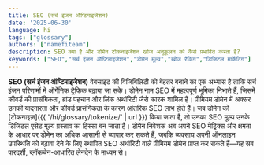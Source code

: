 ```yaml
---
title: SEO (सर्च इंजन ऑप्टिमाइजेशन)
date: '2025-06-30'
language: hi
tags: ["glossary"]
authors: ["namefiteam"]
description: SEO क्या है और डोमेन टोकनाइजेशन खोज अनुकूलन को कैसे प्रभावित करता है?
keywords: ["SEO","सर्च इंजन ऑप्टिमाइजेशन","डोमेन मूल्य","खोज रैंकिंग","डिजिटल मार्केटिंग"]
---
```


**SEO (सर्च इंजन ऑप्टिमाइजेशन)** वेबसाइट की विजिबिलिटी को बेहतर बनाने का एक अभ्यास है ताकि सर्च इंजन परिणामों में ऑर्गेनिक ट्रैफिक बढ़ाया जा सके। डोमेन नाम SEO में महत्वपूर्ण भूमिका निभाते हैं, जिसमें कीवर्ड की प्रासंगिकता, ब्रांड पहचान और लिंक अथॉरिटी जैसे कारक शामिल हैं। प्रीमियम डोमेन में अक्सर उनकी यादगारता और कीवर्ड प्रासंगिकता के कारण आंतरिक SEO लाभ होते हैं। जब डोमेन को [टोकनाइज़]({{ '/hi/glossary/tokenize/' | url }}) किया जाता है, तो उनका SEO मूल्य उनके डिजिटल एसेट मूल्य प्रस्ताव का हिस्सा बन जाता है। डोमेन निवेशक अब अपने SEO मेट्रिक्स और क्षमता के आधार पर डोमेन का अधिक आसानी से व्यापार कर सकते हैं, जबकि व्यवसाय अपनी ऑनलाइन उपस्थिति को बढ़ावा देने के लिए स्थापित SEO अथॉरिटी वाले प्रीमियम डोमेन प्राप्त कर सकते हैं—यह सब पारदर्शी, ब्लॉकचेन-आधारित लेनदेन के माध्यम से।